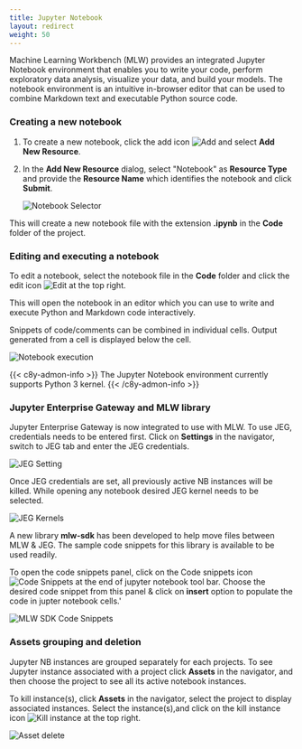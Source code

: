 ```yaml
---
title: Jupyter Notebook
layout: redirect
weight: 50
---
```


Machine Learning Workbench (MLW) provides an integrated Jupyter Notebook environment that enables you to write your code, perform exploratory data analysis, visualize your data, and build your models. The notebook environment is an intuitive in-browser editor that can be used to combine Markdown text and executable Python source code.

### Creating a new notebook

1. To create a new notebook, click the add icon <img src="/images/zementis/mlw-new-automl-icon.png" alt="Add" style="display:inline-block; margin:0"> and select **Add New Resource**.

	<!-- ![Add new resource](/images/zementis/mlw-app-resource-add-new.png) -->

2. In the **Add New Resource** dialog, select "Notebook" as **Resource Type** and provide the **Resource Name** which identifies the notebook and click **Submit**.

 	![Notebook Selector](/images/zementis/mlw-app-resource-add-notebook.png)

This will create a new notebook file with the extension **.ipynb** in the **Code** folder of the project.

### Editing and executing a notebook

To edit a notebook, select the notebook file in the **Code** folder and click the edit icon <img src="/images/zementis/mlw-edit-icon.png" alt="Edit" style="display:inline-block; margin:0"> at the top right.

This will open the notebook in an editor which you can use to write and execute Python and Markdown code interactively.

<!-- ![Notebook editor](/images/zementis/mlw-app-nb-edit.png) -->

<!-- ![Notebook layout](/images/zementis/mlw-app-nb-layout.png) -->

Snippets of code/comments can be combined in individual cells. Output generated from a cell is displayed below the cell.

![Notebook execution](/images/zementis/mlw-app-nb-execution.png)

{{< c8y-admon-info >}}
The Jupyter Notebook environment currently supports Python 3 kernel.
{{< /c8y-admon-info >}}

<a name="Jupyter-Enterprise-Gateway-and-MLW-library"></a>
### Jupyter Enterprise Gateway and MLW library

Jupyter Enterprise Gateway is now integrated to use with MLW. To use JEG, credentials needs to be entered first.
Click on **Settings** in the navigator, switch to JEG tab and enter the JEG credentials.

![JEG Setting](/images/zementis/mlw-app-jeg-settings-page.png)

Once JEG credentials are set, all previously active NB instances will be killed. While opening any notebook desired JEG kernel needs to be selected.

![JEG Kernels](/images/zementis/mlw-app-jeg-kernels.png)

A new library **mlw-sdk** has been developed to help move files between MLW & JEG. The sample code snippets for this library is available to be used readily.

To open the code snippets panel, click on the Code snippets icon <img src="/images/zementis/mlw-sdk-code-snippets-icon.png" alt="Code Snippets" style="display:inline-block; margin:0"> at the end of jupyter notebook tool bar.
Choose the desired code snippet from this panel & click on **insert** option to populate the code in jupter notebook cells.'

![MLW SDK Code Snippets](/images/zementis/mlw-sdk-code-snippets-panel.png)




<a name="Assets-grouping-and-deletion"></a>
### Assets grouping and deletion

Jupyter NB instances are grouped separately for each projects. To see Jupyter instance associated with a project click **Assets** in the navigator, and then choose the project to see all its active notebook instances.

To kill instance(s), click **Assets** in the navigator, select the project to display associated instances. Select the instance(s),and click on the kill instance icon <img src="/images/zementis/mlw-kill-instance-icon.png" alt="Kill instance" style="display:inline-block; margin:0"> at the top right.

![Asset delete](/images/zementis/mlw-app-project-assets-delete.png)
